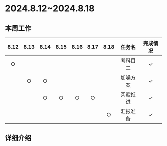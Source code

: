 # 2024.8.12~2024.8.18
## 本周工作

| 8.12 | 8.13 | 8.14 | 8.15 | 8.16 | 8.17 | 8.18 | 任务名 | 完成情况 |
| :--: | :--: | :--: | :--: | :--: | :--: | :--: | :---: | :-----: |
| $\bigcirc$ |  |  |  |  |  |  | 考科目二 | $\checkmark$ |
|  | $\bigcirc$ | $\bigcirc$ |  |  |  |  | 加噪方案 | $\checkmark$ |
|  |  | $\bigcirc$ | $\bigcirc$ | $\bigcirc$ | $\bigcirc$ |  | 实验推进 | $\checkmark$ |
|  |  |  |  |  |  | $\bigcirc$ | 汇报准备 | $\checkmark$ |

## 详细介绍
